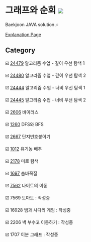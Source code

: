 # 그래프와 순회 <img src = "https://img.shields.io/badge/JAVA-007396?style=for-the-badge&logo=java&logoColor=white">
Baekjoon JAVA solution :notes:

[Explanation Page](https://lunareclipse000.wordpress.com/category/%ed%94%84%eb%a1%9c%ea%b7%b8%eb%9e%98%eb%b0%8d-%ec%8a%a4%ed%84%b0%eb%94%94/%ec%9e%90%eb%a3%8c%ea%b5%ac%ec%a1%b0-%ec%8b%a4%ec%8a%b5/%eb%b0%b1%ec%a4%80/%ea%b7%b8%eb%9e%98%ed%94%84%ec%99%80-%ec%88%9c%ed%9a%8c/)

## Category

:ballot_box_with_check: [24479](https://lunareclipse000.wordpress.com/2024/03/25/java%eb%b0%b1%ec%a4%80-24479-%ec%95%8c%ea%b3%a0%eb%a6%ac%ec%a6%98-%ec%88%98%ec%97%85-%ea%b9%8a%ec%9d%b4-%ec%9a%b0%ec%84%a0-%ed%83%90%ec%83%89-1/) 알고리즘 수업 - 깊이 우선 탐색 1

:ballot_box_with_check: [24480](https://lunareclipse000.wordpress.com/2024/03/25/java%eb%b0%b1%ec%a4%80-24480-%ec%95%8c%ea%b3%a0%eb%a6%ac%ec%a6%98-%ec%88%98%ec%97%85-%ea%b9%8a%ec%9d%b4-%ec%9a%b0%ec%84%a0-%ed%83%90%ec%83%89-2/) 알고리즘 수업 - 깊이 우선 탐색 2

:ballot_box_with_check: [24444](https://lunareclipse000.wordpress.com/2024/03/25/java%eb%b0%b1%ec%a4%80-24444-%ec%95%8c%ea%b3%a0%eb%a6%ac%ec%a6%98-%ec%88%98%ec%97%85-%eb%84%88%eb%b9%84-%ec%9a%b0%ec%84%a0-%ed%83%90%ec%83%89-1/) 알고리즘 수업 - 너비 우선 탐색 1

:ballot_box_with_check: [24445](https://lunareclipse000.wordpress.com/2024/03/25/java%eb%b0%b1%ec%a4%80-24445-%ec%95%8c%ea%b3%a0%eb%a6%ac%ec%a6%98-%ec%88%98%ec%97%85-%eb%84%88%eb%b9%84-%ec%9a%b0%ec%84%a0-%ed%83%90%ec%83%89-2/) 알고리즘 수업 - 너비 우선 탐색 2

:ballot_box_with_check: [2606](https://lunareclipse000.wordpress.com/2024/03/25/java%eb%b0%b1%ec%a4%80-2606-%eb%b0%94%ec%9d%b4%eb%9f%ac%ec%8a%a4/) 바이러스

:ballot_box_with_check: [1260](https://lunareclipse000.wordpress.com/2024/03/26/java%eb%b0%b1%ec%a4%80-1260-dfs%ec%99%80-bfs/) DFS와 BFS

:ballot_box_with_check: [2667](https://lunareclipse000.wordpress.com/2024/03/26/java%eb%b0%b1%ec%a4%80-2667-%eb%8b%a8%ec%a7%80%eb%b2%88%ed%98%b8%eb%b6%99%ec%9d%b4%ea%b8%b0/) 단지번호붙이기

:ballot_box_with_check: [1012](https://lunareclipse000.wordpress.com/2024/03/26/java%eb%b0%b1%ec%a4%80-1012-%ec%9c%a0%ea%b8%b0%eb%86%8d%eb%b0%b0%ec%b6%94/) 유기농 배추

:ballot_box_with_check: [2178](https://lunareclipse000.wordpress.com/2024/03/26/java%eb%b0%b1%ec%a4%80-2178-%eb%af%b8%eb%a1%9c-%ed%83%90%ec%83%89/) 미로 탐색

:ballot_box_with_check: [1697](https://lunareclipse000.wordpress.com/2024/03/26/java%eb%b0%b1%ec%a4%80-1697-%ec%88%a8%eb%b0%94%ea%bc%ad%ec%a7%88/) 숨바꼭질

:ballot_box_with_check: [7562](https://lunareclipse000.wordpress.com/2024/03/26/java%eb%b0%b1%ec%a4%80-7562-%eb%82%98%ec%9d%b4%ed%8a%b8%ec%9d%98-%ec%9d%b4%eb%8f%99/) 나이트의 이동

:ballot_box_with_check: 7569 토마토 : 작성중

:ballot_box_with_check: 16928 뱀과 사다리 게임 : 작성중

:ballot_box_with_check: 2206 벽 부수고 이동하기 : 작성중

:ballot_box_with_check: 1707 이분 그래프 : 작성중

